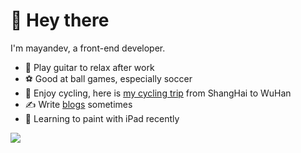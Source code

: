 # 👋 Hey there

I'm mayandev, a front-end developer.

- 🎸 Play guitar to relax after work
- ⚽️ Good at ball games, especially soccer
- 🚴 Enjoy cycling, here is [my cycling trip](https://mayandev.top/cycling/) from ShangHai to WuHan
- ✍️ Write [blogs](https://mayandev.top) sometimes
- 🎨  Learning to paint with iPad recently


<img src="https://github-readme-stats.vercel.app/api?username=mayandev"/>
